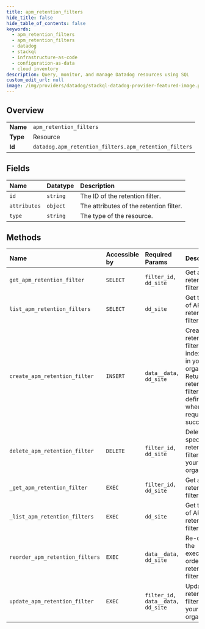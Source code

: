 ```yaml
---
title: apm_retention_filters
hide_title: false
hide_table_of_contents: false
keywords:
  - apm_retention_filters
  - apm_retention_filters
  - datadog    
  - stackql
  - infrastructure-as-code
  - configuration-as-data
  - cloud inventory
description: Query, monitor, and manage Datadog resources using SQL
custom_edit_url: null
image: /img/providers/datadog/stackql-datadog-provider-featured-image.png
---
```

  
    

## Overview
<table><tbody>
<tr><td><b>Name</b></td><td><code>apm_retention_filters</code></td></tr>
<tr><td><b>Type</b></td><td>Resource</td></tr>
<tr><td><b>Id</b></td><td><code>datadog.apm_retention_filters.apm_retention_filters</code></td></tr>
</tbody></table>

## Fields
| Name | Datatype | Description |
|:-----|:---------|:------------|
| `id` | `string` | The ID of the retention filter. |
| `attributes` | `object` | The attributes of the retention filter. |
| `type` | `string` | The type of the resource. |
## Methods
| Name | Accessible by | Required Params | Description |
|:-----|:--------------|:----------------|:------------|
| `get_apm_retention_filter` | `SELECT` | `filter_id, dd_site` | Get an APM retention filter. |
| `list_apm_retention_filters` | `SELECT` | `dd_site` | Get the list of APM retention filters. |
| `create_apm_retention_filter` | `INSERT` | `data__data, dd_site` | Create a retention filter to index spans in your organization.<br />Returns the retention filter definition when the request is successful. |
| `delete_apm_retention_filter` | `DELETE` | `filter_id, dd_site` | Delete a specific retention filter from your organization. |
| `_get_apm_retention_filter` | `EXEC` | `filter_id, dd_site` | Get an APM retention filter. |
| `_list_apm_retention_filters` | `EXEC` | `dd_site` | Get the list of APM retention filters. |
| `reorder_apm_retention_filters` | `EXEC` | `data__data, dd_site` | Re-order the execution order of retention filters. |
| `update_apm_retention_filter` | `EXEC` | `filter_id, data__data, dd_site` | Update a retention filter from your organization. |
